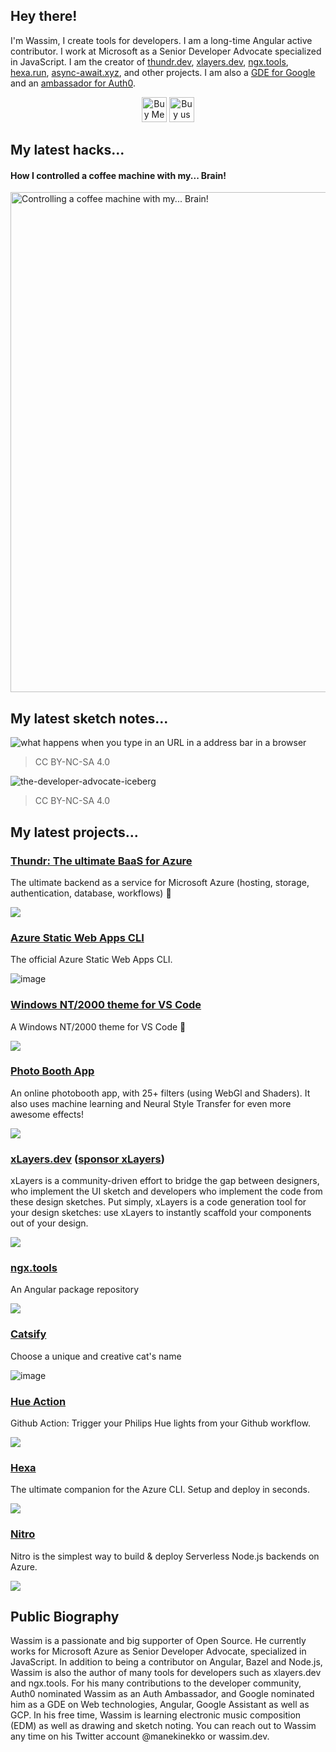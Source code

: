 ## Hey there!

I'm Wassim, I create tools for developers. I am a long-time Angular active contributor. I work at Microsoft as a Senior Developer Advocate specialized in JavaScript. I am the creator of [thundr.dev](https://thundr.dev), [xlayers.dev](https://xlayers.dev), [ngx.tools](https://www.ngx.tools), [hexa.run](https://www.hexa.run), [async-await.xyz](https://async-await.xyz), and other projects. I am also a [GDE for Google](https://developers.google.com/community/experts/directory/profile/profile-wassim_chegham) and an [ambassador for Auth0](https://auth0.com/ambassador-program).

<p align="center">
<a href="https://www.buymeacoffee.com/wassimchegham" target="_blank"><img src="https://cdn.buymeacoffee.com/buttons/default-green.png" alt="Buy Me A Coffee" height="40px" ></a>&nbsp;<a href="https://ecologi.com/wassimchegham?r=5facf70521660a001d024120"><img src="https://img.shields.io/badge/Buy%20me%20a%20tree-%F0%9F%8C%B3-lightgreen?style=for-the-badge" height="40px" alt="Buy us a tree"/></a>
</p>


## My latest hacks...

#### How I controlled a coffee machine with my... Brain!
<a title="Click to play" href="https://www.youtube.com/watch?v=bd159jmJfGE">
  <img src="http://img.youtube.com/vi/bd159jmJfGE/0.jpg" height="800px" alt="Controlling a coffee machine with my... Brain!" />
</a>

## My latest sketch notes...

![what happens when you type in an URL in a address bar in a browser](https://pbs.twimg.com/media/EcmG_g4WoAI2rTv?format=jpg&name=large)
> CC BY-NC-SA 4.0

![the-developer-advocate-iceberg](https://user-images.githubusercontent.com/1699357/140733372-0e84eef9-641e-42e3-8b54-5cbb818f1359.jpeg)
> CC BY-NC-SA 4.0

<!--<img align="center" src="https://github-readme-stats.vercel.app/api?username=manekinekko&count_private=true&show_icons=true&theme=synthwave" />-->

## My latest projects...

### [Thundr: The ultimate BaaS for Azure](https://thundr.dev)

The ultimate backend as a service for Microsoft Azure (hosting, storage, authentication, database, workflows) 🚀

![](https://thundr.dev/thundr-twitter-card.png)

### [Azure Static Web Apps CLI](https://aka.ms/swa-cli)

The official Azure Static Web Apps CLI.

![image](https://user-images.githubusercontent.com/1699357/151663077-d2a238ad-1d56-41d4-86dd-ca98b6c9d70b.png)


### [Windows NT/2000 theme for VS Code](https://marketplace.visualstudio.com/items?itemName=wassimdev.windows-nt-vscode-theme&ssr=true)

A Windows NT/2000 theme for VS Code 🎉

![](https://raw.githubusercontent.com/manekinekko/windows-nt-vscode-theme/main/docs/windows-nt-vs-code-theme-banner.jpg)

### [Photo Booth App](https://photobooth.wassim.dev)
An online photobooth app, with 25+ filters (using WebGl and Shaders). It also uses machine learning and Neural Style Transfer for even more awesome effects!

![](https://user-images.githubusercontent.com/1699357/106653194-c46e6100-6596-11eb-9f0c-785bb021b782.png)

### [xLayers.dev](https://xLayers.dev) ([sponsor xLayers](https://opencollective.com/xlayers))
xLayers is a community-driven effort to bridge the gap between designers, who implement the UI sketch and developers who implement the code from these design sketches. Put simply, xLayers is a code generation tool for your design sketches: use xLayers to instantly scaffold your components out of your design.

![](https://user-images.githubusercontent.com/1699357/67277306-cfe36900-f4c6-11e9-92e4-45318e155b6b.png)

### [ngx.tools](https://www.ngx.tools)
An Angular package repository

![](https://user-images.githubusercontent.com/1699357/67277442-1638c800-f4c7-11e9-8359-24d0fcade630.png)

### [Catsify](https://www.catsify.app) 
Choose a unique and creative cat's name

![image](https://user-images.githubusercontent.com/1699357/91197978-44e18980-e6fc-11ea-8ca0-51c1e6033b56.png)

### [Hue Action](https://hueaction.dev) 
Github Action: Trigger your Philips Hue lights from your Github workflow.

![](https://user-images.githubusercontent.com/1699357/76635352-a72c4080-6547-11ea-9afc-5ee3dfed3d05.png)

### [Hexa](https://hexa.run) 
The ultimate companion for the Azure CLI. Setup and deploy in seconds.

![](https://user-images.githubusercontent.com/1699357/74333685-bf6a3d80-4d98-11ea-90b3-335708599c2c.png)

### [Nitro](https://victorious-ocean-0337ef81e.azurestaticapps.net) 
Nitro is the simplest way to build & deploy Serverless Node.js backends on Azure.

![](https://user-images.githubusercontent.com/1699357/74333800-ef194580-4d98-11ea-9045-d9d6fd888196.png)

## Public Biography

Wassim is a passionate and big supporter of Open Source. He currently works for Microsoft Azure as Senior Developer Advocate, specialized in JavaScript. In addition to being a contributor on Angular, Bazel and Node.js, Wassim is also the author of many tools for developers such as xlayers.dev and ngx.tools.
For his many contributions to the developer community, Auth0 nominated Wassim as an Auth Ambassador, and Google nominated him as a GDE on Web technologies, Angular, Google Assistant as well as GCP. In his free time, Wassim is learning electronic music composition (EDM) as well as drawing and sketch noting. You can reach out to Wassim any time on his Twitter account @manekinekko or wassim.dev.
